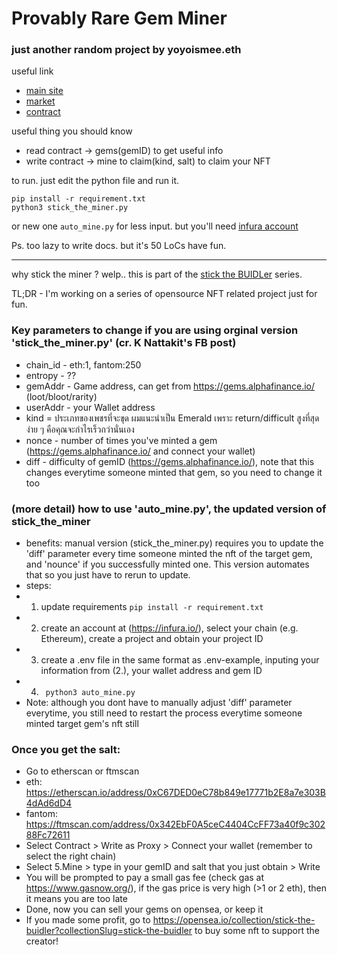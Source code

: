 # Provably Rare Gem Miner

### just another random project by yoyoismee.eth

useful link

- [main site](https://gems.alphafinance.io/#/loot)
- [market](https://opensea.io/collection/provably-rare-gem)
- [contract](https://etherscan.io/address/0xC67DED0eC78b849e17771b2E8a7e303B4dAd6dD4)

useful thing you should know

- read contract -> gems(gemID) to get useful info
- write contract -> mine to claim(kind, salt) to claim your NFT

to run. just edit the python file and run it.

```
pip install -r requirement.txt
python3 stick_the_miner.py
```

or new one `auto_mine.py` for less input. but you'll need [infura account](https://infura.io/)



Ps. too lazy to write docs. but it's 50 LoCs have fun.  

---
why stick the miner ? welp.. this is part of the [stick the BUIDLer](https://opensea.io/collection/stick-the-buidler) series. 

TL;DR - I'm working on a series of opensource NFT related project just for fun. 



### Key parameters to change if you are using orginal version 'stick_the_miner.py' (cr. K Nattakit's FB post)

- chain_id - eth:1, fantom:250
- entropy - ??
- gemAddr - Game address, can get from https://gems.alphafinance.io/ (loot/bloot/rarity)
- userAddr - your Wallet address 
- kind = ประเภทของเพชรที่จะขุด ผมแนะนำเป็น Emerald เพราะ return/difficult สูงที่สุด ง่าย ๆ คือคุณจะกำไรเร็วกว่านั่นเอง
- nonce - number of times you've minted a gem (https://gems.alphafinance.io/ and connect your wallet)
- diff - difficulty of gemID (https://gems.alphafinance.io/), note that this changes everytime someone minted that gem, so you need to change it too 


### (more detail) how to use 'auto_mine.py', the updated version of stick_the_miner

- benefits: manual version (stick_the_miner.py) requires you to update the 'diff' parameter every time someone minted the nft of the target gem, and 'nounce' if you successfully minted one. This version automates that so you just have to rerun to update.
- steps:
- 1. update requirements ``` pip install -r requirement.txt ```
- 2. create an account at (https://infura.io/), select your chain (e.g. Ethereum), create a project and obtain your project ID
- 3. create a .env file in the same format as .env-example, inputing your information from (2.), your wallet address and gem ID
- 4. ``` python3 auto_mine.py``` 
- Note: although you dont have to manually adjust 'diff' parameter everytime, you still need to restart the process everytime someone minted target gem's nft still


### Once you get the salt:

- Go to etherscan or ftmscan
-   eth: https://etherscan.io/address/0xC67DED0eC78b849e17771b2E8a7e303B4dAd6dD4
-   fantom: https://ftmscan.com/address/0x342EbF0A5ceC4404CcFF73a40f9c30288Fc72611
- Select Contract > Write as Proxy > Connect your wallet (remember to select the right chain)
- Select 5.Mine > type in your gemID and salt that you just obtain > Write
- You will be prompted to pay a small gas fee (check gas at https://www.gasnow.org/), if the gas price is very high (>1 or 2 eth), then it means you are too late
- Done, now you can sell your gems on opensea, or keep it
- If you made some profit, go to https://opensea.io/collection/stick-the-buidler?collectionSlug=stick-the-buidler to buy some nft to support the creator!
